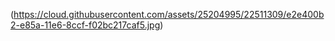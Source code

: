 (https://cloud.githubusercontent.com/assets/25204995/22511309/e2e400b2-e85a-11e6-8ccf-f02bc217caf5.jpg)
